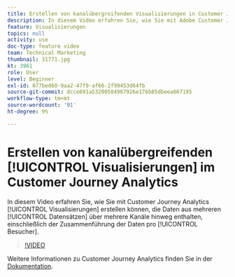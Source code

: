 ```yaml
---
title: Erstellen von kanalübergreifenden Visualisierungen in Customer Journey Analytics
description: In diesem Video erfahren Sie, wie Sie mit Adobe Customer Journey Analytics Visualisierungen erstellen können, die Daten aus mehreren Datensätzen über mehrere Kanäle hinweg enthalten, einschließlich der Zusammenführung der Besucherdaten.
feature: Visualisierungen
topics: null
activity: use
doc-type: feature video
team: Technical Marketing
thumbnail: 31771.jpg
kt: 3961
role: User
level: Beginner
exl-id: 077bed60-9aa2-47f9-af66-2f99453d64fb
source-git-commit: dcce691a53200504967926e176b85dbeea667195
workflow-type: tm+mt
source-wordcount: '91'
ht-degree: 9%

---
```


# Erstellen von kanalübergreifenden [!UICONTROL Visualisierungen] im Customer Journey Analytics

In diesem Video erfahren Sie, wie Sie mit Customer Journey Analytics [!UICONTROL Visualisierungen] erstellen können, die Daten aus mehreren [!UICONTROL Datensätzen] über mehrere Kanäle hinweg enthalten, einschließlich der Zusammenführung der Daten pro [!UICONTROL Besucher].

>[!VIDEO](https://video.tv.adobe.com/v/31771/?quality=12)

Weitere Informationen zu Customer Journey Analytics finden Sie in der [Dokumentation](https://docs.adobe.com/content/help/de-DE/analytics-platform/using/cja-landing.html).
